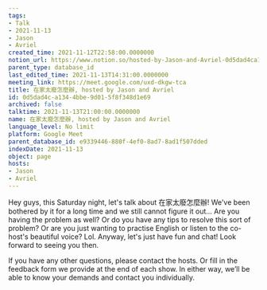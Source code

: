```yaml
---
tags:
- Talk
- 2021-11-13
- Jason
- Avriel
created_time: 2021-11-12T22:58:00.0000000
notion_url: https://www.notion.so/hosted-by-Jason-and-Avriel-0d5dad4ca1344bbe9d015f8f348d1e69
parent_type: database_id
last_edited_time: 2021-11-13T14:31:00.0000000
meeting_link: https://meet.google.com/uxd-dkgw-tca
title: 在家太廢怎麼辦, hosted by Jason and Avriel
id: 0d5dad4c-a134-4bbe-9d01-5f8f348d1e69
archived: false
talktime: 2021-11-13T21:00:00.0000000
name: 在家太廢怎麼辦, hosted by Jason and Avriel
language_level: No limit
platform: Google Meet
parent_database_id: e9339446-880f-4ef0-8ad7-8ad1f507dded
indexDate: 2021-11-13
object: page
hosts:
- Jason
- Avriel
---
```





Hey guys, this Saturday night, let's talk about 在家太廢怎麼辦! We've been bothered by it for a long time and we still cannot figure it out... Are you having the problem as well? Or do you have any tips to resolve this sort of problem? Or are you just wanting to practise English or listen to the co-host's beautiful voice? Lol. Anyway, let's just have fun and chat! Look forward to seeing you then. 

If you have any other questions, please contact the hosts. Or fill in the feedback form we provide at the end of each show. In either way, we’ll be able to know your demands and contact you individually.







